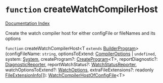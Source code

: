 # `function` createWatchCompilerHost

[Documentation Index](../README.md)

Create the watch compiler host for either configFile or fileNames and its options

`function` createWatchCompilerHost\<T `extends` [BuilderProgram](../interface.BuilderProgram/README.md)>(configFileName: `string`, optionsToExtend: [CompilerOptions](../interface.CompilerOptions/README.md) | `undefined`, system: [System](../interface.System/README.md), createProgram?: [CreateProgram](../type.CreateProgram/README.md)\<T>, reportDiagnostic?: [DiagnosticReporter](../type.DiagnosticReporter/README.md), reportWatchStatus?: [WatchStatusReporter](../type.WatchStatusReporter/README.md), watchOptionsToExtend?: [WatchOptions](../interface.WatchOptions/README.md), extraFileExtensions?: readonly [FileExtensionInfo](../interface.FileExtensionInfo/README.md)\[]): [WatchCompilerHostOfConfigFile](../interface.WatchCompilerHostOfConfigFile/README.md)\<T>